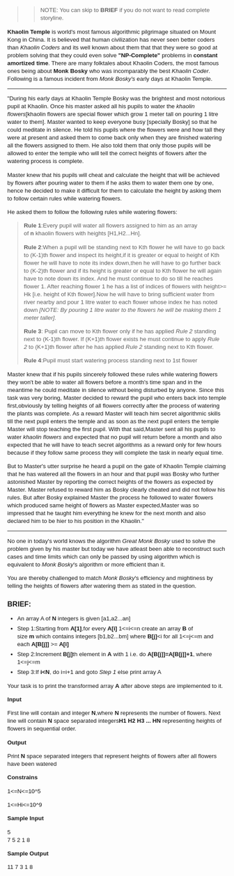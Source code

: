 <pre><br><span style="white-space: normal;"><blockquote style="font-family: Arial, sans-serif; font-size: 13.333333969116211px; line-height: 18px;">
<blockquote>
<p>NOTE: You can skip to&nbsp;<strong>BRIEF</strong>&nbsp;if you do not want to read complete storyline.</p>
</blockquote>
</blockquote>
<p style="font-family: Arial, sans-serif; font-size: 13.333333969116211px; line-height: 18px;"><strong>Khaolin Temple</strong>&nbsp;is world's most famous algorithmic pilgrimage situated on Mount Kong in China. It is believed that human civilization has never seen better coders than&nbsp;<em>Khaolin Coders</em>&nbsp;and its well known about them that that they were so good at problem solving that they could even solve&nbsp;<strong>"NP-Complete"</strong>&nbsp;problems in&nbsp;<strong>constant amortized time</strong>. There are many folktales about Khaolin Coders, the most famous ones being about&nbsp;<strong>Monk Bosky</strong>&nbsp;who was incomparably the best&nbsp;<em>Khaolin Coder</em>. Following is a famous incident from&nbsp;<em>Monk Bosky's</em>&nbsp;early days at Khaolin Temple.</p>
<hr style="font-family: Arial, sans-serif; font-size: 13.333333969116211px; line-height: 18px;">
<p style="font-family: Arial, sans-serif; font-size: 13.333333969116211px; line-height: 18px;">"During his early days at Khaolin Temple Bosky was the brightest and most notorious pupil at Khaolin. Once his master asked all his pupils to water the&nbsp;<em>khaolin flowers</em>[khaolin flowers are special flower which grow 1 meter tall on pouring 1 litre water to them]. Master wanted to keep everyone busy [specially Bosky] so that he could meditate in silence. He told his pupils where the flowers were and how tall they were at present and asked them to come back only when they are finished watering all the flowers assigned to them. He also told them that only those pupils will be allowed to enter the temple who will tell the correct heights of flowers after the watering process is complete.</p>
<p style="font-family: Arial, sans-serif; font-size: 13.333333969116211px; line-height: 18px;">Master knew that his pupils will cheat and calculate the height that will be achieved by flowers after pouring water to them if he asks them to water them one by one, hence he decided to make it difficult for them to calculate the height by asking them to follow certain rules while watering flowers.</p>
<p style="font-family: Arial, sans-serif; font-size: 13.333333969116211px; line-height: 18px;">He asked them to follow the following rules while watering flowers:</p>
<blockquote style="font-family: Arial, sans-serif; font-size: 13.333333969116211px; line-height: 18px;">
<p><strong>Rule 1</strong>:Every pupil will water all flowers assigned to him as an array of&nbsp;<strong>n</strong>&nbsp;khaolin flowers with heights [H1,H2...Hn].</p>
<p><strong>Rule 2</strong>:When a pupil will be standing next to Kth flower he will have to go back to (K-1)th flower and inspect its height,if it is greater or equal to height of Kth flower he will have to note its index down,then he will have to go further back to (K-2)th flower and if its height is greater or equal to Kth flower he will again have to note down its index. And he must continue to do so till he reaches flower 1. After reaching flower 1 he has a list of indices of flowers with height&gt;= Hk [i.e. height of Kth flower].Now he will have to bring sufficient water from river nearby and pour 1 litre water to each flower whose index he has noted down&nbsp;<em>[NOTE: By pouring 1 litre water to the flowers he will be making them 1 meter taller]</em>.</p>
<p><strong>Rule 3</strong>: Pupil can move to Kth flower only if he has applied&nbsp;<em>Rule 2</em>&nbsp;standing next to (K-1)th flower. If (K+1)th flower exists he must continue to apply&nbsp;<em>Rule 2</em>&nbsp;to (K+1)th flower after he has applied&nbsp;<em>Rule 2</em>&nbsp;standing next to Kth flower.</p>
<p><strong>Rule 4</strong>:Pupil must start watering process standing next to 1st flower</p>
</blockquote>
<p style="font-family: Arial, sans-serif; font-size: 13.333333969116211px; line-height: 18px;">Master knew that if his pupils sincerely followed these rules while watering flowers they won't be able to water all flowers before a month's time span and in the meantime he could meditate in silence without being disturbed by anyone. Since this task was very boring, Master decided to reward the pupil who enters back into temple first,obviously by telling heights of all flowers correctly after the process of watering the plants was complete. As a reward Master will teach him secret algorithmic skills till the next pupil enters the temple and as soon as the next pupil enters the temple Master will stop teaching the first pupil. With that said,Master sent all his pupils to water&nbsp;<em>khaolin flowers</em>&nbsp;and expected that no pupil will return before a month and also expected that he will have to teach secret algorithms as a reward only for few hours because if they follow same process they will complete the task in nearly equal time.</p>
<p style="font-family: Arial, sans-serif; font-size: 13.333333969116211px; line-height: 18px;">But to Master's utter surprise he heard a pupil on the gate of Khaolin Temple claiming that he has watered all the flowers in an hour and that pupil was Bosky who further astonished Master by reporting the correct heights of the flowers as expected by Master. Master refused to reward him as Bosky clearly cheated and did not follow his rules. But after Bosky explained Master the process he followed to water flowers which produced same height of flowers as Master expected,Master was so impressed that he taught him everything he knew for the next month and also declared him to be hier to his position in the Khaolin."</p>
<hr style="font-family: Arial, sans-serif; font-size: 13.333333969116211px; line-height: 18px;">
<p style="font-family: Arial, sans-serif; font-size: 13.333333969116211px; line-height: 18px;">No one in today's world knows the algorithm&nbsp;<em>Great Monk Bosky</em>&nbsp;used to solve the problem given by his master but today we have atleast been able to reconstruct such cases and time limits which can only be passed by using algorithm which is equivalent to&nbsp;<em>Monk Bosky</em>'s algorithm or more efficient than it.</p>
<p style="font-family: Arial, sans-serif; font-size: 13.333333969116211px; line-height: 18px;">You are thereby challenged to match&nbsp;<em>Monk Bosky</em>'s efficiency and mightiness by telling the heights of flowers after watering them as stated in the question.</p>
<h3 style="font-family: Arial, sans-serif; line-height: 18px;">BRIEF:</h3>
<ul style="font-family: Arial, sans-serif; font-size: 13.333333969116211px; line-height: 18px;">
<li style="margin-bottom: 5px;">An array A of&nbsp;<strong>N</strong>&nbsp;integers is given [a1,a2...an]</li>
<li style="margin-bottom: 5px;">Step 1:Starting from&nbsp;<strong>A[1]</strong>,for every&nbsp;<strong>A[i]</strong>&nbsp;1&lt;=i&lt;=n create an array&nbsp;<strong>B</strong>&nbsp;of size&nbsp;<strong>m</strong>&nbsp;which contains integers [b1,b2...bm] where&nbsp;<strong>B[j]</strong>&lt;i for all 1&lt;=j&lt;=m and each&nbsp;<strong>A[B[j]]</strong>&nbsp;&gt;=&nbsp;<strong>A[i]</strong></li>
<li style="margin-bottom: 5px;">Step 2:Increment&nbsp;<strong>B[j]</strong>th element in&nbsp;<strong>A</strong>&nbsp;with 1 i.e. do&nbsp;<strong>A[B[j]]=A[B[j]]+1</strong>, where 1&lt;=j&lt;=m</li>
<li style="margin-bottom: 5px;">Step 3:If&nbsp;<strong>i&lt;N</strong>, do i=i+1 and goto&nbsp;<em>Step 1</em>&nbsp;else print array A</li>
</ul>
<p style="font-family: Arial, sans-serif; font-size: 13.333333969116211px; line-height: 18px;">Your task is to print the transformed array&nbsp;<strong>A</strong>&nbsp;after above steps are implemented to it.</p>
<p style="font-family: Arial, sans-serif; font-size: 13.333333969116211px; line-height: 18px;"><strong>Input</strong></p>
<p style="font-family: Arial, sans-serif; font-size: 13.333333969116211px; line-height: 18px;">First line will contain and integer&nbsp;<strong>N</strong>,where&nbsp;<strong>N</strong>&nbsp;represents the number of flowers. Next line will contain&nbsp;<strong>N</strong>&nbsp;space separated integers<strong>H1 H2 H3 ... HN</strong>&nbsp;representing heights of flowers in sequential order.</p>
<p style="font-family: Arial, sans-serif; font-size: 13.333333969116211px; line-height: 18px;"><strong>Output</strong></p>
<p style="font-family: Arial, sans-serif; font-size: 13.333333969116211px; line-height: 18px;">Print&nbsp;<strong>N</strong>&nbsp;space separated integers that represent heights of flowers after all flowers have been watered</p>
<p style="font-family: Arial, sans-serif; font-size: 13.333333969116211px; line-height: 18px;"><strong>Constrains</strong></p>
<p style="font-family: Arial, sans-serif; font-size: 13.333333969116211px; line-height: 18px;">1&lt;=N&lt;=10^5</p>
<p style="font-family: Arial, sans-serif; font-size: 13.333333969116211px; line-height: 18px;">1&lt;=Hi&lt;=10^9</p><p style="font-family: Arial, sans-serif; font-size: 13.333333969116211px; line-height: 18px;"><strong>Sample Input</strong></p><p style="font-family: Arial, sans-serif; font-size: 13.333333969116211px; line-height: 18px;"><span style="font-family: Arial, sans-serif; font-size: 13.333333969116211px; line-height: 18px;">5</span><br style="font-family: Arial, sans-serif; font-size: 13.333333969116211px; line-height: 18px;"><span style="font-family: Arial, sans-serif; font-size: 13.333333969116211px; line-height: 18px;">7 5 2 1 8</span></p><p style="font-family: Arial, sans-serif; font-size: 13.333333969116211px; line-height: 18px;"><span style="font-size: 13.333333969116211px;"><strong>Sample Output</strong></span></p><p style="font-family: Arial, sans-serif; font-size: 13.333333969116211px; line-height: 18px;"><span style="font-size: 13.333333969116211px;">11 7 3 1 8</span></p></span><p>&nbsp;</p></pre>